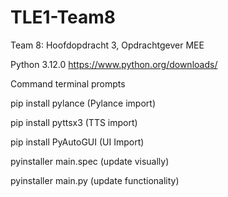 # TLE1-Team8
Team 8: Hoofdopdracht 3, Opdrachtgever MEE



Python 3.12.0 https://www.python.org/downloads/

Command terminal prompts

pip install pylance (Pylance import)

pip install pyttsx3   (TTS import)

pip install PyAutoGUI (UI Import)

pyinstaller main.spec   (update visually)

pyinstaller main.py   (update functionality)
